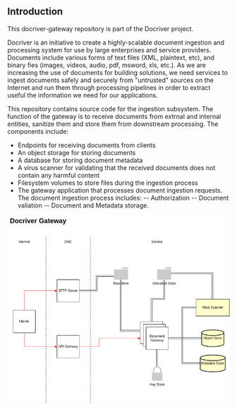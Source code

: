 ## Introduction
This docriver-gateway repository is part of the Docriver project. 

Docriver is an initiative to create a highly-scalable document ingestion and processing system for use by large enterprises and service providers. Documents include various forms of text files (XML, plaintext, etc), and binary fies (images, videos, audio, pdf, msword, xls, etc.). As we are increasing the use of documents for building solutions, we need services to ingest documents safely and securely from "untrusted" sources on the Internet and run them through processing pipelines in order to extract useful the information we need for our applications.

This repository contains source code for the ingestion subsystem. The function of the gateway is to receive documents from extrnal and internal entities, sanitize them and store them from downstream processing. The components include:

- Endpoints for receiving documents from clients
- An object storage for storing documents
- A database for storing document metadata
- A virus scanner for validating that the received documents does not contain any harmful content
- Filesystem volumes to store files during the ingestion process
- The gateway application that processes document ingestion requests. The document ingestion process includes:
    -- Authorization
    -- Document valiation
    -- Document and Metadata storage.

![Component architecture!](doc/docriver-gateway.drawio.png "Docriver Gateway Components")